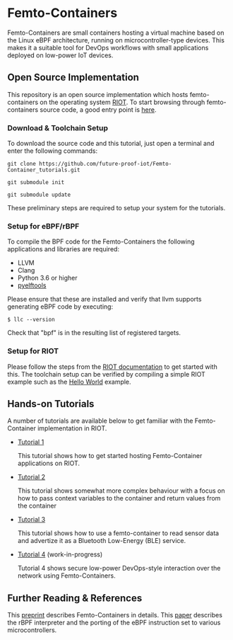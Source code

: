 # Femto-Containers

Femto-Containers are small containers hosting a virtual machine based on the Linux eBPF architecture, running on microcontroller-type devices. This makes it a suitable tool for DevOps workflows with small applications deployed on low-power IoT devices.

## Open Source Implementation 

This repository is an open source implementation which hosts femto-containers on the operating system [RIOT](https://github.com/RIOT-OS/RIOT/). 
To start browsing through femto-containers source code, a good entry point is [here](https://github.com/bergzand/RIOT/tree/90c82c0cdf241b8c238f5d2946d5dfb519d8904b/examples/rbpf_sched).


### Download \& Toolchain Setup

To download the source code and this tutorial, just open a terminal and enter the following commands:

`git clone https://github.com/future-proof-iot/Femto-Container_tutorials.git`

`git submodule init`

`git submodule update`

These preliminary steps are required to setup your system for the tutorials.

### Setup for eBPF/rBPF
To compile the BPF code for the Femto-Containers the following applications and
libraries are required:

- LLVM
- Clang
- Python 3.6 or higher
- [pyelftools](https://github.com/eliben/pyelftools)

Please ensure that these are installed and verify that llvm supports generating
eBPF code by executing:

```Console
$ llc --version
```

Check that "bpf" is in the resulting list of registered targets.

### Setup for RIOT
Please follow the steps from the [RIOT
documentation](https://doc.riot-os.org/getting-started.html) to get started with
this. The toolchain setup can be verified by compiling a simple RIOT example
such as the
[Hello World](https://github.com/RIOT-OS/RIOT/tree/master/examples/hello-world)
example.



## Hands-on Tutorials

A number of tutorials are available below to get familiar with the
Femto-Container implementation in RIOT.


- [Tutorial 1]

  This tutorial shows how to get started hosting
  Femto-Container applications on RIOT.

- [Tutorial 2]

  This tutorial shows somewhat more complex behaviour with a focus on how to 
pass context variables to the container and return values from the container

- [Tutorial 3]

  This tutorial shows how to use a femto-container to read sensor data and advertize
it as a Bluetooth Low-Energy (BLE) service.

- [Tutorial 4] (work-in-progress)

  Tutorial 4 shows secure low-power DevOps-style interaction over the network using Femto-Containers.

## Further Reading & References

This [preprint](https://arxiv.org/pdf/2106.12553.pdf) describes Femto-Containers in details.
This [paper](https://arxiv.org/pdf/2011.12047.pdf) describes the rBPF interpreter and the porting of the eBPF instruction set to various microcontrollers.

[Tutorial 1]: https://github.com/future-proof-iot/Femto-Container_tutorials/tree/main/tutorial_1
[Tutorial 2]: https://github.com/future-proof-iot/Femto-Container_tutorials/tree/main/tutorial_2
[Tutorial 3]: https://github.com/future-proof-iot/Femto-Container_tutorials/tree/main/tutorial_3
[Tutorial 4]: https://github.com/future-proof-iot/Femto-Container_tutorials/tree/main/tutorial_4
